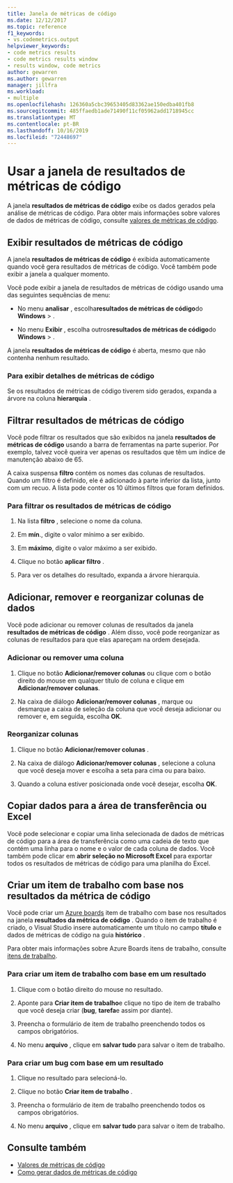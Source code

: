 ```yaml
---
title: Janela de métricas de código
ms.date: 12/12/2017
ms.topic: reference
f1_keywords:
- vs.codemetrics.output
helpviewer_keywords:
- code metrics results
- code metrics results window
- results window, code metrics
author: gewarren
ms.author: gewarren
manager: jillfra
ms.workload:
- multiple
ms.openlocfilehash: 126360a5cbc39653405d83362ae150edba401fb8
ms.sourcegitcommit: 485ffaedb1ade71490f11cf05962add1718945cc
ms.translationtype: MT
ms.contentlocale: pt-BR
ms.lasthandoff: 10/16/2019
ms.locfileid: "72448697"
---
```

# <a name="use-the-code-metrics-results-window"></a>Usar a janela de resultados de métricas de código

A janela **resultados de métricas de código** exibe os dados gerados pela análise de métricas de código. Para obter mais informações sobre valores de dados de métricas de código, consulte [valores de métricas de código](../code-quality/code-metrics-values.md).

## <a name="display-code-metrics-results"></a>Exibir resultados de métricas de código

A janela **resultados de métricas de código** é exibida automaticamente quando você gera resultados de métricas de código. Você também pode exibir a janela a qualquer momento.

Você pode exibir a janela de resultados de métricas de código usando uma das seguintes sequências de menu:

- No menu **analisar** , escolha**resultados de métricas de código**do **Windows** > .

- No menu **Exibir** , escolha outros**resultados de métricas de código**do **Windows** > .

A janela **resultados de métricas de código** é aberta, mesmo que não contenha nenhum resultado.

### <a name="to-view-code-metrics-details"></a>Para exibir detalhes de métricas de código

Se os resultados de métricas de código tiverem sido gerados, expanda a árvore na coluna **hierarquia** .

## <a name="filter-code-metrics-results"></a>Filtrar resultados de métricas de código

Você pode filtrar os resultados que são exibidos na janela **resultados de métricas de código** usando a barra de ferramentas na parte superior. Por exemplo, talvez você queira ver apenas os resultados que têm um índice de manutenção abaixo de 65.

A caixa suspensa **filtro** contém os nomes das colunas de resultados. Quando um filtro é definido, ele é adicionado à parte inferior da lista, junto com um recuo. A lista pode conter os 10 últimos filtros que foram definidos.

### <a name="to-filter-the-code-metrics-results"></a>Para filtrar os resultados de métricas de código

1. Na lista **filtro** , selecione o nome da coluna.

2. Em **mín**., digite o valor mínimo a ser exibido.

3. Em **máximo**, digite o valor máximo a ser exibido.

4. Clique no botão **aplicar filtro** .

5. Para ver os detalhes do resultado, expanda a árvore hierarquia.

## <a name="add-remove-and-rearrange-data-columns"></a>Adicionar, remover e reorganizar colunas de dados

Você pode adicionar ou remover colunas de resultados da janela **resultados de métricas de código** . Além disso, você pode reorganizar as colunas de resultados para que elas apareçam na ordem desejada.

### <a name="add-or-remove-a-column"></a>Adicionar ou remover uma coluna

1. Clique no botão **Adicionar/remover colunas** ou clique com o botão direito do mouse em qualquer título de coluna e clique em **Adicionar/remover colunas**.

1. Na caixa de diálogo **Adicionar/remover colunas** , marque ou desmarque a caixa de seleção da coluna que você deseja adicionar ou remover e, em seguida, escolha **OK**.

### <a name="rearrange-columns"></a>Reorganizar colunas

1. Clique no botão **Adicionar/remover colunas** .

1. Na caixa de diálogo **Adicionar/remover colunas** , selecione a coluna que você deseja mover e escolha a seta para cima ou para baixo.

1. Quando a coluna estiver posicionada onde você desejar, escolha **OK**.

## <a name="copy-data-to-the-clipboard-or-excel"></a>Copiar dados para a área de transferência ou Excel

Você pode selecionar e copiar uma linha selecionada de dados de métricas de código para a área de transferência como uma cadeia de texto que contém uma linha para o nome e o valor de cada coluna de dados. Você também pode clicar em **abrir seleção no Microsoft Excel** para exportar todos os resultados de métricas de código para uma planilha do Excel.

## <a name="create-a-work-item-based-on-code-metric-results"></a>Criar um item de trabalho com base nos resultados da métrica de código

Você pode criar um [Azure boards](/azure/devops/boards/index?view=vsts) item de trabalho com base nos resultados na janela **resultados da métrica de código** . Quando o item de trabalho é criado, o Visual Studio insere automaticamente um título no campo **título** e dados de métricas de código na guia **histórico** .

Para obter mais informações sobre Azure Boards itens de trabalho, consulte [itens de trabalho](/azure/devops/boards/work-items/index?view=vsts).

### <a name="to-create-a-work-item-based-on-a-result"></a>Para criar um item de trabalho com base em um resultado

1. Clique com o botão direito do mouse no resultado.

2. Aponte para **Criar item de trabalho**e clique no tipo de item de trabalho que você deseja criar (**bug**, **tarefa**e assim por diante).

3. Preencha o formulário de item de trabalho preenchendo todos os campos obrigatórios.

4. No menu **arquivo** , clique em **salvar tudo** para salvar o item de trabalho.

### <a name="to-create-a-bug-based-on-a-result"></a>Para criar um bug com base em um resultado

1. Clique no resultado para selecioná-lo.

2. Clique no botão **Criar item de trabalho** .

3. Preencha o formulário de item de trabalho preenchendo todos os campos obrigatórios.

4. No menu **arquivo** , clique em **salvar tudo** para salvar o item de trabalho.

## <a name="see-also"></a>Consulte também

- [Valores de métricas de código](../code-quality/code-metrics-values.md)
- [Como gerar dados de métricas de código](../code-quality/how-to-generate-code-metrics-data.md)
